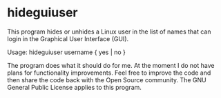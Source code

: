 # hideguiuser

This program hides or unhides a Linux user in the list of names that can login in the Graphical User Interface (GUI).

Usage: hideguiuser username { yes | no }

The program does what it should do for me. At the moment I do not have plans for functionality improvements. Feel free to improve the code and then share the code back with the Open Source community. The GNU General Public License applies to this program.

